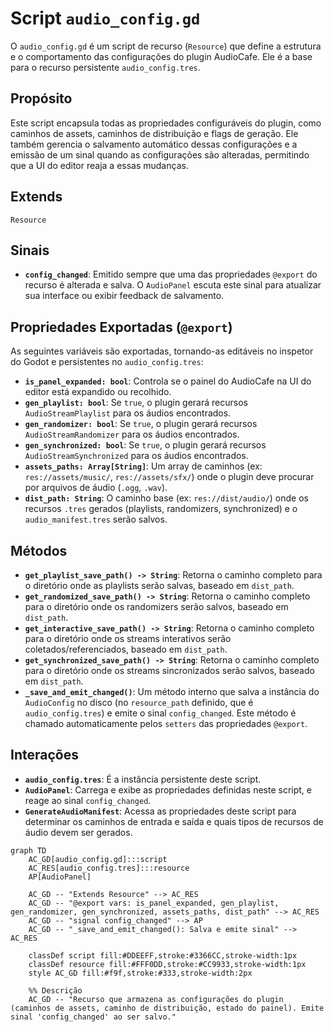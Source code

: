 # Script `audio_config.gd`

O `audio_config.gd` é um script de recurso (`Resource`) que define a estrutura e o comportamento das configurações do plugin AudioCafe. Ele é a base para o recurso persistente `audio_config.tres`.

## Propósito

Este script encapsula todas as propriedades configuráveis do plugin, como caminhos de assets, caminhos de distribuição e flags de geração. Ele também gerencia o salvamento automático dessas configurações e a emissão de um sinal quando as configurações são alteradas, permitindo que a UI do editor reaja a essas mudanças.

## Extends

`Resource`

## Sinais

*   **`config_changed`**: Emitido sempre que uma das propriedades `@export` do recurso é alterada e salva. O `AudioPanel` escuta este sinal para atualizar sua interface ou exibir feedback de salvamento.

## Propriedades Exportadas (`@export`)

As seguintes variáveis são exportadas, tornando-as editáveis no inspetor do Godot e persistentes no `audio_config.tres`:

*   **`is_panel_expanded: bool`**: Controla se o painel do AudioCafe na UI do editor está expandido ou recolhido.
*   **`gen_playlist: bool`**: Se `true`, o plugin gerará recursos `AudioStreamPlaylist` para os áudios encontrados.
*   **`gen_randomizer: bool`**: Se `true`, o plugin gerará recursos `AudioStreamRandomizer` para os áudios encontrados.
*   **`gen_synchronized: bool`**: Se `true`, o plugin gerará recursos `AudioStreamSynchronized` para os áudios encontrados.
*   **`assets_paths: Array[String]`**: Um array de caminhos (ex: `res://assets/music/`, `res://assets/sfx/`) onde o plugin deve procurar por arquivos de áudio (`.ogg`, `.wav`).
*   **`dist_path: String`**: O caminho base (ex: `res://dist/audio/`) onde os recursos `.tres` gerados (playlists, randomizers, synchronized) e o `audio_manifest.tres` serão salvos.

## Métodos

*   **`get_playlist_save_path() -> String`**: Retorna o caminho completo para o diretório onde as playlists serão salvas, baseado em `dist_path`.
*   **`get_randomized_save_path() -> String`**: Retorna o caminho completo para o diretório onde os randomizers serão salvos, baseado em `dist_path`.
*   **`get_interactive_save_path() -> String`**: Retorna o caminho completo para o diretório onde os streams interativos serão coletados/referenciados, baseado em `dist_path`.
*   **`get_synchronized_save_path() -> String`**: Retorna o caminho completo para o diretório onde os streams sincronizados serão salvos, baseado em `dist_path`.
*   **`_save_and_emit_changed()`**: Um método interno que salva a instância do `AudioConfig` no disco (no `resource_path` definido, que é `audio_config.tres`) e emite o sinal `config_changed`. Este método é chamado automaticamente pelos `setters` das propriedades `@export`.

## Interações

*   **`audio_config.tres`**: É a instância persistente deste script.
*   **`AudioPanel`**: Carrega e exibe as propriedades definidas neste script, e reage ao sinal `config_changed`.
*   **`GenerateAudioManifest`**: Acessa as propriedades deste script para determinar os caminhos de entrada e saída e quais tipos de recursos de áudio devem ser gerados.

```mermaid
graph TD
    AC_GD[audio_config.gd]:::script
    AC_RES[audio_config.tres]:::resource
    AP[AudioPanel]

    AC_GD -- "Extends Resource" --> AC_RES
    AC_GD -- "@export vars: is_panel_expanded, gen_playlist, gen_randomizer, gen_synchronized, assets_paths, dist_path" --> AC_RES
    AC_GD -- "signal config_changed" --> AP
    AC_GD -- "_save_and_emit_changed(): Salva e emite sinal" --> AC_RES

    classDef script fill:#DDEEFF,stroke:#3366CC,stroke-width:1px
    classDef resource fill:#FFF0DD,stroke:#CC9933,stroke-width:1px
    style AC_GD fill:#f9f,stroke:#333,stroke-width:2px

    %% Descrição
    AC_GD -- "Recurso que armazena as configurações do plugin (caminhos de assets, caminho de distribuição, estado do painel). Emite sinal 'config_changed' ao ser salvo."
```